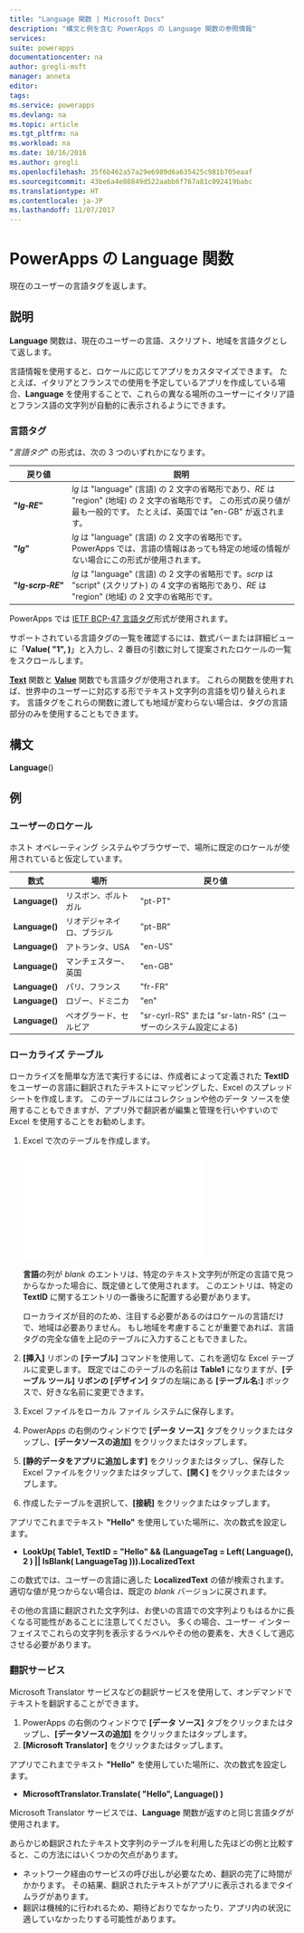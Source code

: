 ```yaml
---
title: "Language 関数 | Microsoft Docs"
description: "構文と例を含む PowerApps の Language 関数の参照情報"
services: 
suite: powerapps
documentationcenter: na
author: gregli-msft
manager: anneta
editor: 
tags: 
ms.service: powerapps
ms.devlang: na
ms.topic: article
ms.tgt_pltfrm: na
ms.workload: na
ms.date: 10/16/2016
ms.author: gregli
ms.openlocfilehash: 35f6b462a57a29e6989d6a635425c981b705eaaf
ms.sourcegitcommit: 43be6a4e08849d522aabb6f767a81c092419babc
ms.translationtype: HT
ms.contentlocale: ja-JP
ms.lasthandoff: 11/07/2017
---
```

# <a name="language-function-in-powerapps"></a>PowerApps の Language 関数
現在のユーザーの言語タグを返します。

## <a name="description"></a>説明
**Language** 関数は、現在のユーザーの言語、スクリプト、地域を言語タグとして返します。

言語情報を使用すると、ロケールに応じてアプリをカスタマイズできます。  たとえば、イタリアとフランスでの使用を予定しているアプリを作成している場合、**Language** を使用することで、これらの異なる場所のユーザーにイタリア語とフランス語の文字列が自動的に表示されるようにできます。 

### <a name="language-tags"></a>言語タグ
"*言語タグ*" の形式は、次の 3 つのいずれかになります。

| 戻り値 | 説明 |
| --- | --- |
| **"*lg&#8209;RE*"** |*lg* は "language" (言語) の 2 文字の省略形であり、*RE* は "region" (地域) の 2 文字の省略形です。  この形式の戻り値が最も一般的です。  たとえば、英国では "en-GB" が返されます。 |
| **"*lg*"** |*lg* は "language" (言語) の 2 文字の省略形です。  PowerApps では、言語の情報はあっても特定の地域の情報がない場合にこの形式が使用されます。 |
| **"*lg&#8209;scrp&#8209;RE*"** |*lg* は "language" (言語) の 2 文字の省略形です。*scrp* は "script" (スクリプト) の 4 文字の省略形であり、*RE* は "region" (地域) の 2 文字の省略形です。 |

PowerApps では [IETF BCP-47 言語タグ](https://tools.ietf.org/html/bcp47)形式が使用されます。  

サポートされている言語タグの一覧を確認するには、数式バーまたは詳細ビューに「**Value( "1", )**」と入力し、2 番目の引数に対して提案されたロケールの一覧をスクロールします。  

**[Text](function-text.md)** 関数と **[Value](function-value.md)** 関数でも言語タグが使用されます。  これらの関数を使用すれば、世界中のユーザーに対応する形でテキスト文字列の言語を切り替えられます。  言語タグをこれらの関数に渡しても地域が変わらない場合は、タグの言語部分のみを使用することもできます。

## <a name="syntax"></a>構文
**Language**()

## <a name="examples"></a>例
### <a name="users-locale"></a>ユーザーのロケール
ホスト オペレーティング システムやブラウザーで、場所に既定のロケールが使用されていると仮定しています。

| 数式 | 場所 | 戻り値 |
| --- | --- | --- |
| **Language()** |リスボン、ポルトガル |"pt-PT" |
| **Language()** |リオデジャネイロ、ブラジル |"pt-BR" |
| **Language()** |アトランタ、USA |"en-US" |
| **Language()** |マンチェスター、英国 |"en-GB" |
| **Language()** |パリ、フランス |"fr-FR" |
| **Language()** |ロゾー、ドミニカ |"en" |
| **Language()** |ベオグラード、セルビア |"sr-cyrl-RS" または "sr-latn-RS" (ユーザーのシステム設定による) |

### <a name="localization-table"></a>ローカライズ テーブル
ローカライズを簡単な方法で実行するには、作成者によって定義された **TextID** をユーザーの言語に翻訳されたテキストにマッピングした、Excel のスプレッドシートを作成します。  このテーブルにはコレクションや他のデータ ソースを使用することもできますが、アプリ外で翻訳者が編集と管理を行いやすいので Excel を使用することをお勧めします。

1. Excel で次のテーブルを作成します。 
   
    ![](media/function-language/loc-table.png)
   
    **言語**の列が *blank* のエントリは、特定のテキスト文字列が所定の言語で見つからなかった場合に、既定値として使用されます。 このエントリは、特定の **TextID** に関するエントリの一番後ろに配置する必要があります。
   
    ローカライズが目的のため、注目する必要があるのはロケールの言語だけで、地域は必要ありません。  もし地域を考慮することが重要であれば、言語タグの完全な値を上記のテーブルに入力することもできました。 
2. **[挿入]** リボンの **[テーブル]** コマンドを使用して、これを適切な Excel テーブルに変更します。  既定ではこのテーブルの名前は **Table1** になりますが、**[テーブル ツール] リボンの [デザイン]** タブの左端にある **[テーブル名:]** ボックスで、好きな名前に変更できます。
3. Excel ファイルをローカル ファイル システムに保存します。   
4. PowerApps の右側のウィンドウで **[データ ソース]** タブをクリックまたはタップし、**[データソースの追加]** をクリックまたはタップします。
5. **[静的データをアプリに追加します]** をクリックまたはタップし、保存した Excel ファイルをクリックまたはタップして、**[開く]** をクリックまたはタップします。
6. 作成したテーブルを選択して、**[接続]** をクリックまたはタップします。

アプリでこれまでテキスト **"Hello"** を使用していた場所に、次の数式を設定します。

* **LookUp( Table1, TextID = "Hello" && (LanguageTag = Left( Language(), 2 ) || IsBlank( LanguageTag ))).LocalizedText**  

この数式では、ユーザーの言語に適した **LocalizedText** の値が検索されます。適切な値が見つからない場合は、既定の *blank* バージョンに戻されます。 

その他の言語に翻訳された文字列は、お使いの言語での文字列よりもはるかに長くなる可能性があることに注意してください。  多くの場合、ユーザー インターフェイスでこれらの文字列を表示するラベルやその他の要素を、大きくして適応させる必要があります。

### <a name="translation-service"></a>翻訳サービス
Microsoft Translator サービスなどの翻訳サービスを使用して、オンデマンドでテキストを翻訳することができます。  

1. PowerApps の右側のウィンドウで **[データ ソース]** タブをクリックまたはタップし、**[データソースの追加]** をクリックまたはタップします。
2. **[Microsoft Translator]** をクリックまたはタップします。

アプリでこれまでテキスト **"Hello"** を使用していた場所に、次の数式を設定します。

* **MicrosoftTranslator.Translate( "Hello", Language() )**

Microsoft Translator サービスでは、**Language** 関数が返すのと同じ言語タグが使用されます。

あらかじめ翻訳されたテキスト文字列のテーブルを利用した先ほどの例と比較すると、この方法にはいくつかの欠点があります。

* ネットワーク経由のサービスの呼び出しが必要なため、翻訳の完了に時間がかかります。  その結果、翻訳されたテキストがアプリに表示されるまでタイムラグがあります。 
* 翻訳は機械的に行われるため、期待どおりでなかったり、アプリ内の状況に適していなかったりする可能性があります。

